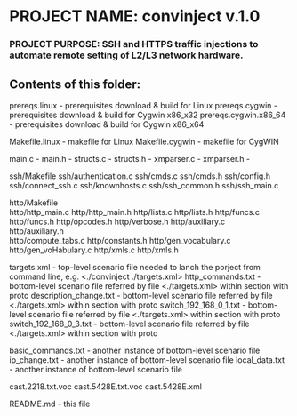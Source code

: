 # PROJECT NAME:		convinject v.1.0

### PROJECT PURPOSE:	SSH and HTTPS traffic injections to automate remote setting of L2/L3 network hardware.


## Contents of this folder:

prereqs.linux - prerequisites download & build for Linux
prereqs.cygwin - prerequisites download & build for Cygwin x86_x32
prereqs.cygwin.x86_64 - prerequisites download & build for Cygwin x86_x64

Makefile.linux - makefile for Linux
Makefile.cygwin - makefile for CygWIN

main.c - 
main.h - 
structs.c - 
structs.h - 
xmparser.c - 
xmparser.h - 

ssh/Makefile
ssh/authentication.c
ssh/cmds.c
ssh/cmds.h
ssh/config.h
ssh/connect_ssh.c
ssh/knownhosts.c
ssh/ssh_common.h
ssh/ssh_main.c

http/Makefile  
http/http_main.c
http/http_main.h
http/lists.c
http/lists.h
http/funcs.c
http/funcs.h
http/opcodes.h
http/verbose.h
http/auxiliary.c             
http/auxiliary.h           
http/compute_tabs.c
http/constants.h
http/gen_vocabulary.c
http/gen_voHabulary.c
http/xmls.c
http/xmls.h

targets.xml - top-level scenario file needed to lanch the porject from command line, e.g. <./convinject ./targets.xml> 
http_commands.txt - bottom-level scenario file referred by file <./targets.xml> within section with <http> proto
description_change.txt - bottom-level scenario file referred by file <./targets.xml> within section with <ssh> proto
switch_192_168_0_1.txt - bottom-level scenario file referred by file <./targets.xml> within section with <ssh> proto
switch_192_168_0_3.txt - bottom-level scenario file referred by file <./targets.xml> within section with <ssh> proto

basic_commands.txt - another instance of bottom-level scenario file
ip_change.txt - another instance of bottom-level scenario file
local_data.txt - another instance of bottom-level scenario file

cast.2218.txt.voc
cast.5428E.txt.voc
cast.5428E.xml

README.md - this file


